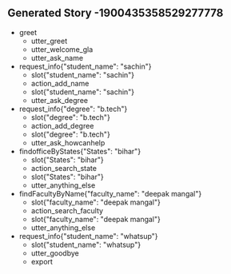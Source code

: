 ## Generated Story -1900435358529277778
* greet
    - utter_greet
    - utter_welcome_gla
    - utter_ask_name
* request_info{"student_name": "sachin"}
    - slot{"student_name": "sachin"}
    - action_add_name
    - slot{"student_name": "sachin"}
    - utter_ask_degree
* request_info{"degree": "b.tech"}
    - slot{"degree": "b.tech"}
    - action_add_degree
    - slot{"degree": "b.tech"}
    - utter_ask_howcanhelp
* findofficeByStates{"States": "bihar"}
    - slot{"States": "bihar"}
    - action_search_state
    - slot{"States": "bihar"}
    - utter_anything_else
* findFacultyByName{"faculty_name": "deepak mangal"}
    - slot{"faculty_name": "deepak mangal"}
    - action_search_faculty
    - slot{"faculty_name": "deepak mangal"}
    - utter_anything_else
* request_info{"student_name": "whatsup"}
    - slot{"student_name": "whatsup"}
    - utter_goodbye
    - export

